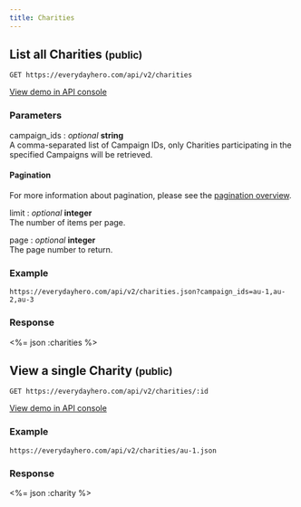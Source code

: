 ```yaml
---
title: Charities
---
```

## List all Charities <small>(public)</small>

    GET https://everydayhero.com/api/v2/charities

[View demo in API console](/console/?query=charities.json) 

### Parameters

campaign_ids : _optional_ **string**<br/>
A comma-separated list of Campaign IDs, only Charities participating in the specified Campaigns will be retrieved.

#### Pagination

For more information about pagination, please see the [pagination
overview](/overview/#pagination).

limit : _optional_ **integer**<br/>
The number of items per page.

page : _optional_ **integer**<br/>
The page number to return.

### Example

    https://everydayhero.com/api/v2/charities.json?campaign_ids=au-1,au-2,au-3

### Response

<%= json :charities %>

## View a single Charity <small>(public)</small>

    GET https://everydayhero.com/api/v2/charities/:id

[View demo in API console](/console/?query=charities/au-8.json) 

### Example

    https://everydayhero.com/api/v2/charities/au-1.json

### Response

<%= json :charity %>
